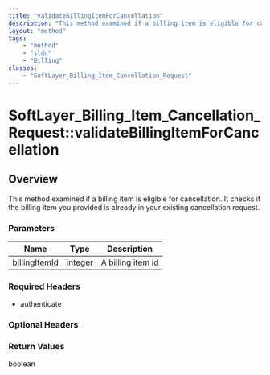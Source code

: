 ```yaml
---
title: "validateBillingItemForCancellation"
description: "This method examined if a billing item is eligible for cancellation. It checks if the billing item you provided is alrea... "
layout: "method"
tags:
    - "method"
    - "sldn"
    - "Billing"
classes:
    - "SoftLayer_Billing_Item_Cancellation_Request"
---
```

# SoftLayer_Billing_Item_Cancellation_Request::validateBillingItemForCancellation
## Overview 
This method examined if a billing item is eligible for cancellation. It checks if the billing item you provided is already in your existing cancellation request. 

### Parameters 
|Name | Type | Description |
| --- | --- | --- |
|billingItemId| integer| A billing item id|


### Required Headers
* authenticate

### Optional Headers

### Return Values
boolean
